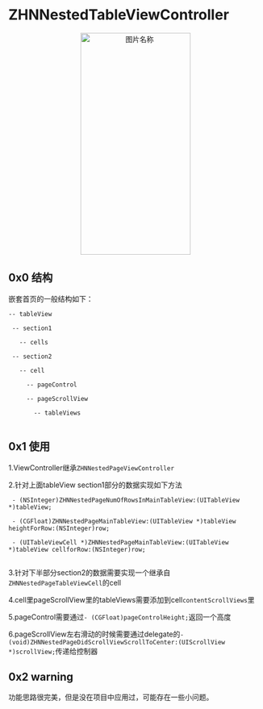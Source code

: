 # ZHNNestedTableViewController
 <div  align="center">    
 <img src="https://raw.githubusercontent.com/zhnnnnn/ZHNNestedTableViewController/master/demo.gif" width = "218" height = "440" alt="图片名称" align=center />
 </div>
 
 ## 0x0 结构
 嵌套首页的一般结构如下：
 
 ```
 -- tableView
  
  -- section1
    
    -- cells
  
  -- section2
    
    -- cell
     
      -- pageControl
     
      -- pageScrollView
      
        -- tableViews
     
  ```
     
 ## 0x1 使用
 1.ViewController继承`ZHNNestedPageViewController`
 
 2.针对上面tableView section1部分的数据实现如下方法
 
```
 - (NSInteger)ZHNNestedPageNumOfRowsInMainTableView:(UITableView *)tableView;
 
 - (CGFloat)ZHNNestedPageMainTableView:(UITableView *)tableView heightForRow:(NSInteger)row;
   
 - (UITableViewCell *)ZHNNestedPageMainTableView:(UITableView *)tableView cellforRow:(NSInteger)row;
 
 ```

 
 3.针对下半部分section2的数据需要实现一个继承自`ZHNNestedPageTableViewCell`的cell
 
 4.cell里pageScrollView里的tableViews需要添加到cell`contentScrollViews`里
 
 5.pageControl需要通过`- (CGFloat)pageControlHeight;`返回一个高度
 
 6.pageScrollView左右滑动的时候需要通过delegate的`- (void)ZHNNestedPageDidScrollViewScrollToCenter:(UIScrollView *)scrollView;`传递给控制器
 
 ## 0x2 warning
 功能思路很完美，但是没在项目中应用过，可能存在一些小问题。
 

